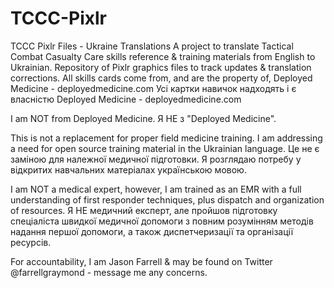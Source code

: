 # TCCC-Pixlr
TCCC Pixlr Files - Ukraine Translations
A project to translate Tactical Combat Casualty Care skills reference & training materials from English to Ukrainian. 
Repository of Pixlr graphics files to track updates & translation corrections.
All skills cards come from, and are the property of, Deployed Medicine - deployedmedicine.com
Усі картки навичок надходять і є власністю Deployed Medicine - deployedmedicine.com

I am NOT from Deployed Medicine.
Я НЕ з "Deployed Medicine".

This is not a replacement for proper field medicine training. I am addressing a need for open source training material in the Ukrainian language.
Це не є заміною для належної медичної підготовки. Я розглядаю потребу у відкритих навчальних матеріалах українською мовою.

I am NOT a medical expert, however, I am trained as an EMR with a full understanding of first responder techniques, plus dispatch and organization of resources.
Я НЕ медичний експерт, але пройшов підготовку спеціаліста швидкої медичної допомоги з повним розумінням методів надання першої допомоги, а також диспетчеризації та організації ресурсів.

For accountability, I am Jason Farrell & may be found on Twitter @farrellgraymond - message me any concerns.
